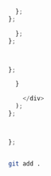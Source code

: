 









```js
  };
};

  };
};

```


```js
```





```js

};
```



```js
  }

    </div>
  );
};
```



```js
```



```js

};
```





```js
```





```sh
git add .
```




